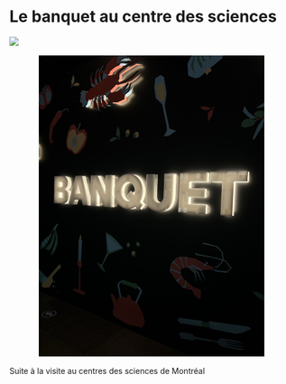 # Le banquet au centre des sciences
<p aling="center">
  <img src="/centre_des_sciences/medias/centre_des_sciences_exterieur.jpg width="400">
</p>









<p align="center">
  <img src="/centre_des_sciences/medias/logo_banquet_sombre_01.jpg" width="400">
</p>
Suite à la visite au centres des sciences de Montréal

